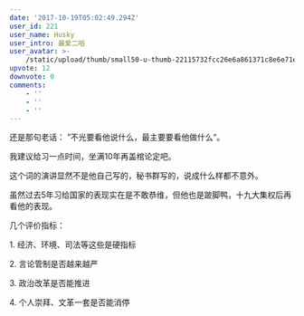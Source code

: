 ```yaml
---
date: '2017-10-19T05:02:49.294Z'
user_id: 221
user_name: Husky
user_intro: 最爱二哈
user_avatar: >-
    /static/upload/thumb/small50-u-thumb-22115732fcc26e6a861371c8e6e71eb79bcb8fdac90.png
upvote: 12
downvote: 0
comments:
    - ''
    - ''
    - ''
---
```


还是那句老话： ”不光要看他说什么，最主要要看他做什么“。

我建议给习一点时间，坐满10年再盖棺论定吧。

这个词的演讲显然不是他自己写的，秘书群写的，说成什么样都不意外。

虽然过去5年习给国家的表现实在是不敢恭维，但他也是跛脚鸭，十九大集权后再看他的表现。

几个评价指标：

1\. 经济、环境、司法等这些是硬指标

2\. 言论管制是否越来越严

3\. 政治改革是否能推进

4\. 个人崇拜、文革一套是否能消停
